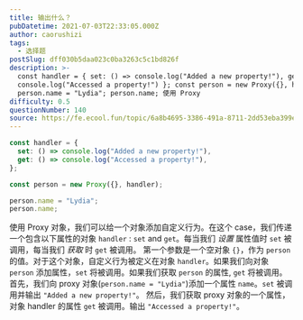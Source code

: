 ```yaml
---
title: 输出什么？
pubDatetime: 2021-07-03T22:33:05.000Z
author: caorushizi
tags:
  - 选择题
postSlug: dff030b5daa023c0ba3263c5c1bd826f
description: >-
  const handler = { set: () => console.log("Added a new property!"), get: () =>
  console.log("Accessed a property!") }; const person = new Proxy({}, handler);
  person.name = "Lydia"; person.name; 使用 Proxy
difficulty: 0.5
questionNumber: 140
source: https://fe.ecool.fun/topic/6a8b4695-3386-491a-8711-2dd53eba399e
---
```


```javascript
const handler = {
  set: () => console.log("Added a new property!"),
  get: () => console.log("Accessed a property!"),
};

const person = new Proxy({}, handler);

person.name = "Lydia";
person.name;
```

使用 Proxy 对象，我们可以给一个对象添加自定义行为。在这个 case，我们传递一个包含以下属性的对象 `handler` : `set` and `get`。每当我们 _设置_ 属性值时 `set` 被调用，每当我们 _获取_ 时 `get` 被调用。
第一个参数是一个空对象 `{}`，作为 `person` 的值。对于这个对象，自定义行为被定义在对象 `handler`。如果我们向对象 `person` 添加属性，`set` 将被调用。如果我们获取 `person` 的属性, `get` 将被调用。
首先，我们向 proxy 对象(`person.name = "Lydia"`)添加一个属性 `name`。`set` 被调用并输出 `"Added a new property!"`。
然后，我们获取 proxy 对象的一个属性，对象 handler 的属性 `get` 被调用。输出 `"Accessed a property!"`。
